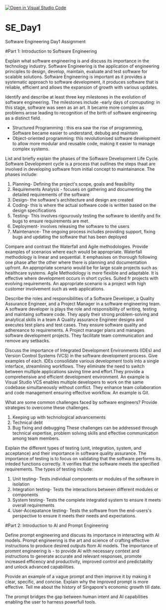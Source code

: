 [![Open in Visual Studio Code](https://classroom.github.com/assets/open-in-vscode-2e0aaae1b6195c2367325f4f02e2d04e9abb55f0b24a779b69b11b9e10269abc.svg)](https://classroom.github.com/online_ide?assignment_repo_id=18363538&assignment_repo_type=AssignmentRepo)
# SE_Day1
Software Engineering Day1 Assignment

#Part 1: Introduction to Software Engineering

Explain what software engineering is and discuss its importance in the technology industry.
Software Engineering is the application of engineering principles to design, develop, maintain, evaluate and test software for scalable solutions. 
Software Engineering is important as it provides a systematic approach to software development, it produces software that is reliable, efficient and allows the expansion of growth with various updates. 

Identify and describe at least three key milestones in the evolution of software engineering.
The milestones include 
-early days of comuputing: in this stage, software was seen as an art. It became more complex as problems arose leading to recognition of the birth of software engineering as a distinct field. 
- Structured Programming : this era saw the rise of programming, Software became easier to understand, debubg and maintain
- Object-oriented programming: this revolutionised software development to allow more modular and reusable code, making it easier to manage complex systems. 

List and briefly explain the phases of the Software Development Life Cycle.
Software Development cycle is a process that outlines the steps thaat are involved in developing software from initial concept to maintainance. 
The phases include:
1. Planning- Defining the project's scope, goals and feasibility
2. Requirements Analysis - focuses on gathering and documenting the detailed requirements of the software
3. Design- the software's architecture and design are created
4. Coding- this is where the actual software code is written based on the design specifications
5. Testing- This involves rigourously testing the software to identify and fix bugs to ensure requirements are met.
6. Deployment- involves releasing the software to the users
7. Maintenance- The ongoing process includes providing support, fixing bugs and updating the software that has been deployed

Compare and contrast the Waterfall and Agile methodologies. Provide examples of scenarios where each would be appropriate.
Waterfall methodology is linear and sequential. It emphasises on thorough following one phase after the other where there is planning and documentation upfront. 
An appropriate scenario would be for large scale projects such as healthcare systems.
Agile Methodology is more flexible and adaptable. It is effective where development occurs in short cycles. Suited fr projects with evolving requirements.
An appropriate scenario is a project with high customer involvement such as web applications. 

Describe the roles and responsibilities of a Software Developer, a Quality Assurance Engineer, and a Project Manager in a software engineering team.
A software developer is plays the role and responsibility of writing, testing and maintaing software code. They apply their strong problem-solving and analytical skills in a team
A Quality assurance Engineer designs and executes test plans and test cases. They ensure software quality and adhereance to requirements.
A Project manager plans and manages software development projects. They facilitate team communication and remove any setbacks. 

Discuss the importance of Integrated Development Environments (IDEs) and Version Control Systems (VCS) in the software development process. Give examples of each.
IDEs consolidate various development tools into a single interface, streamlining workflows. They eliminate the need to switch between multiple applications saving time and effort.They provide a comprehensive and efficient development environment. An example is Visual Studio
VCS enables multiple developers to work on the same codebase simultaneously without conflict. They enhance team collaboration and code management ensuring effective workflow. An example is Git.

What are some common challenges faced by software engineers? Provide strategies to overcome these challenges.
1. Keeping up with technological advancements
2. Technical debt
3. Bug fixing and debugging
These challenges can be addressed through technical expertise, problem solving skills and effective communication among team members.

Explain the different types of testing (unit, integration, system, and acceptance) and their importance in software quality assurance.
The importance of testing is to focus on validating that the software performs its inteded functions correctly. It verifies that the software meets the specified requirements. 
The types of testing include:
1. Unit testing- Tests individual components or modules of the software in isolation
2. Integration testing- Tests the interactions between different modules or components
3. System testing- Tests the complete integrated system to ensure it meets overall requirements
4. User-Accepatance testing- Tests the software from the end-users's perspective to ensure it meets their needs and expectations.
   
#Part 2: Introduction to AI and Prompt Engineering


Define prompt engineering and discuss its importance in interacting with AI models.
Prompt engineering is the art and science of crafting effective instructions to produce desired outputs ftom AI models. 
The importance of prommt engineering is - to provide AI with necessary context and instructions to generate accurate and relevant responses, promote increased efficency and productivity, improved control and predictablity and unlock advanced capabilities. 

Provide an example of a vague prompt and then improve it by making it clear, specific, and concise. Explain why the improved prompt is more effective.
Tell me about the history of Singapore's economic growth till date.

The prompt bridges the gap between human intent and AI capabilities enabling the user to harness powerfull tools. 
